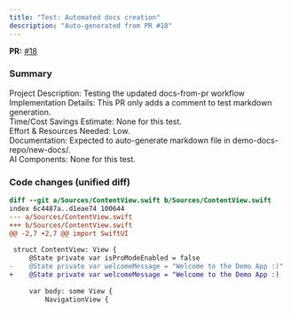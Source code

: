 ```yaml
---
title: "Test: Automated docs creation"
description: "Auto-generated from PR #18"
---
```


**PR:** [#18](https://github.com/Rita-Tavares/Demo-HelloWorld/pull/18)

### Summary
Project Description: Testing the updated docs-from-pr workflow  
Implementation Details: This PR only adds a comment to test markdown generation.  
Time/Cost Savings Estimate: None for this test.  
Effort & Resources Needed: Low.  
Documentation: Expected to auto-generate markdown file in demo-docs-repo/new-docs/.  
AI Components: None for this test.


### Code changes (unified diff)
```diff
diff --git a/Sources/ContentView.swift b/Sources/ContentView.swift
index 6c4487a..d1eae74 100644
--- a/Sources/ContentView.swift
+++ b/Sources/ContentView.swift
@@ -2,7 +2,7 @@ import SwiftUI
 
 struct ContentView: View {
     @State private var isProModeEnabled = false
-    @State private var welcomeMessage = "Welcome to the Demo App :)"
+    @State private var welcomeMessage = "Welcome to the Demo App :)   ):"
 
     var body: some View {
         NavigationView {
```
